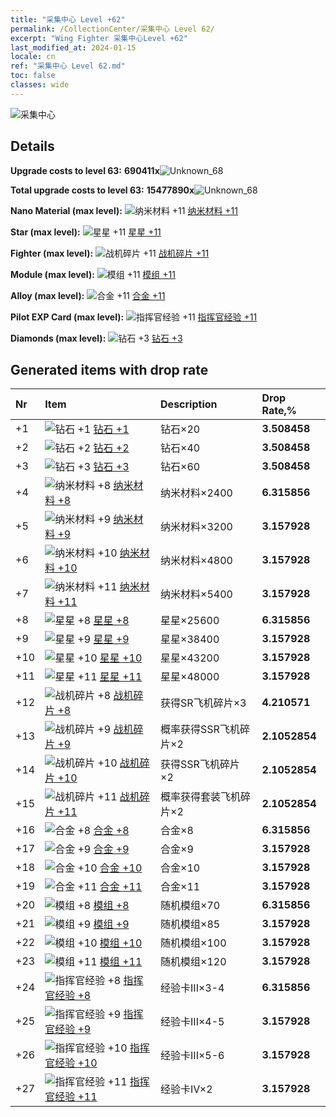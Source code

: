 ```yaml
---
title: "采集中心 Level +62"
permalink: /CollectionCenter/采集中心 Level 62/
excerpt: "Wing Fighter 采集中心Level +62"
last_modified_at: 2024-01-15
locale: cn
ref: "采集中心 Level 62.md"
toc: false
classes: wide
---
```



  ![采集中心](/images/bh_img6.png)

## Details

 **Upgrade costs to level 63:** **690411x**![Unknown_68](/images/item/bh_img25_p.png)

 **Total upgrade costs to level 63:** **15477890x**![Unknown_68](/images/item/bh_img25_p.png)

 **Nano Material (max level):** ![纳米材料 +11](/images/cc/CC_Nano_Material_6_p.png) [纳米材料 +11](/cn/CollectionCenter/纳米材料_11/)

 **Star (max level):** ![星星 +11](/images/cc/CC_Star_6_p.png) [星星 +11](/cn/CollectionCenter/星星_11/)

 **Fighter (max level):** ![战机碎片 +11](/images/cc/CC_Fighter_Shard_6_p.png) [战机碎片 +11](/cn/CollectionCenter/战机碎片_11/)

 **Module (max level):** ![模组 +11](/images/cc/CC_Module_6_p.png) [模组 +11](/cn/CollectionCenter/模组_11/)

 **Alloy (max level):** ![合金 +11](/images/cc/CC_Alloy_Plate_6_p.png) [合金 +11](/cn/CollectionCenter/合金_11/)

 **Pilot EXP Card (max level):** ![指挥官经验 +11](/images/cc/CC_Commander_EXP_Card_6_p.png) [指挥官经验 +11](/cn/CollectionCenter/指挥官经验_11/)

 **Diamonds (max level):** ![钻石 +3](/images/cc/CC_Diamond_3_p.png) [钻石 +3](/cn/CollectionCenter/钻石_3/)

## Generated items with drop rate

  |  Nr |     Item   |    Description   |  Drop Rate,% |
  |:----|:-----------|:-----------------|:-------------|
  | +1 | ![钻石 +1](/images/cc/CC_Diamond_1_p.png) [钻石 +1](/cn/CollectionCenter/钻石_1/) | 钻石×20 | **3.508458** |
  | +2 | ![钻石 +2](/images/cc/CC_Diamond_2_p.png) [钻石 +2](/cn/CollectionCenter/钻石_2/) | 钻石×40 | **3.508458** |
  | +3 | ![钻石 +3](/images/cc/CC_Diamond_3_p.png) [钻石 +3](/cn/CollectionCenter/钻石_3/) | 钻石×60 | **3.508458** |
  | +4 | ![纳米材料 +8](/images/cc/CC_Nano_Material_5_p.png) [纳米材料 +8](/cn/CollectionCenter/纳米材料_8/) | 纳米材料×2400 | **6.315856** |
  | +5 | ![纳米材料 +9](/images/cc/CC_Nano_Material_6_p.png) [纳米材料 +9](/cn/CollectionCenter/纳米材料_9/) | 纳米材料×3200 | **3.157928** |
  | +6 | ![纳米材料 +10](/images/cc/CC_Nano_Material_6_p.png) [纳米材料 +10](/cn/CollectionCenter/纳米材料_10/) | 纳米材料×4800 | **3.157928** |
  | +7 | ![纳米材料 +11](/images/cc/CC_Nano_Material_6_p.png) [纳米材料 +11](/cn/CollectionCenter/纳米材料_11/) | 纳米材料×5400 | **3.157928** |
  | +8 | ![星星 +8](/images/cc/CC_Star_5_p.png) [星星 +8](/cn/CollectionCenter/星星_8/) | 星星×25600 | **6.315856** |
  | +9 | ![星星 +9](/images/cc/CC_Star_6_p.png) [星星 +9](/cn/CollectionCenter/星星_9/) | 星星×38400 | **3.157928** |
  | +10 | ![星星 +10](/images/cc/CC_Star_6_p.png) [星星 +10](/cn/CollectionCenter/星星_10/) | 星星×43200 | **3.157928** |
  | +11 | ![星星 +11](/images/cc/CC_Star_6_p.png) [星星 +11](/cn/CollectionCenter/星星_11/) | 星星×48000 | **3.157928** |
  | +12 | ![战机碎片 +8](/images/cc/CC_Fighter_Shard_5_p.png) [战机碎片 +8](/cn/CollectionCenter/战机碎片_8/) | 获得SR飞机碎片×3 | **4.210571** |
  | +13 | ![战机碎片 +9](/images/cc/CC_Fighter_Shard_6_p.png) [战机碎片 +9](/cn/CollectionCenter/战机碎片_9/) | 概率获得SSR飞机碎片×2 | **2.1052854** |
  | +14 | ![战机碎片 +10](/images/cc/CC_Fighter_Shard_6_p.png) [战机碎片 +10](/cn/CollectionCenter/战机碎片_10/) | 获得SSR飞机碎片×2 | **2.1052854** |
  | +15 | ![战机碎片 +11](/images/cc/CC_Fighter_Shard_6_p.png) [战机碎片 +11](/cn/CollectionCenter/战机碎片_11/) | 概率获得套装飞机碎片×2 | **2.1052854** |
  | +16 | ![合金 +8](/images/cc/CC_Alloy_Plate_5_p.png) [合金 +8](/cn/CollectionCenter/合金_8/) | 合金×8 | **6.315856** |
  | +17 | ![合金 +9](/images/cc/CC_Alloy_Plate_6_p.png) [合金 +9](/cn/CollectionCenter/合金_9/) | 合金×9 | **3.157928** |
  | +18 | ![合金 +10](/images/cc/CC_Alloy_Plate_6_p.png) [合金 +10](/cn/CollectionCenter/合金_10/) | 合金×10 | **3.157928** |
  | +19 | ![合金 +11](/images/cc/CC_Alloy_Plate_6_p.png) [合金 +11](/cn/CollectionCenter/合金_11/) | 合金×11 | **3.157928** |
  | +20 | ![模组 +8](/images/cc/CC_Module_5_p.png) [模组 +8](/cn/CollectionCenter/模组_8/) | 随机模组×70 | **6.315856** |
  | +21 | ![模组 +9](/images/cc/CC_Module_6_p.png) [模组 +9](/cn/CollectionCenter/模组_9/) | 随机模组×85 | **3.157928** |
  | +22 | ![模组 +10](/images/cc/CC_Module_6_p.png) [模组 +10](/cn/CollectionCenter/模组_10/) | 随机模组×100 | **3.157928** |
  | +23 | ![模组 +11](/images/cc/CC_Module_6_p.png) [模组 +11](/cn/CollectionCenter/模组_11/) | 随机模组×120 | **3.157928** |
  | +24 | ![指挥官经验 +8](/images/cc/CC_Commander_EXP_Card_5_p.png) [指挥官经验 +8](/cn/CollectionCenter/指挥官经验_8/) | 经验卡III×3-4 | **6.315856** |
  | +25 | ![指挥官经验 +9](/images/cc/CC_Commander_EXP_Card_6_p.png) [指挥官经验 +9](/cn/CollectionCenter/指挥官经验_9/) | 经验卡III×4-5 | **3.157928** |
  | +26 | ![指挥官经验 +10](/images/cc/CC_Commander_EXP_Card_6_p.png) [指挥官经验 +10](/cn/CollectionCenter/指挥官经验_10/) | 经验卡III×5-6 | **3.157928** |
  | +27 | ![指挥官经验 +11](/images/cc/CC_Commander_EXP_Card_6_p.png) [指挥官经验 +11](/cn/CollectionCenter/指挥官经验_11/) | 经验卡IV×2 | **3.157928** |

